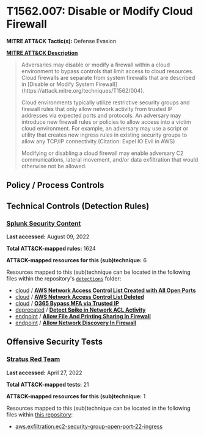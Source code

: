 # T1562.007: Disable or Modify Cloud Firewall
**MITRE ATT&CK Tactic(s):** Defense Evasion

**[MITRE ATT&CK Description](https://attack.mitre.org/techniques/T1562/007)**
<blockquote>Adversaries may disable or modify a firewall within a cloud environment to bypass controls that limit access to cloud resources. Cloud firewalls are separate from system firewalls that are described in [Disable or Modify System Firewall](https://attack.mitre.org/techniques/T1562/004). 

Cloud environments typically utilize restrictive security groups and firewall rules that only allow network activity from trusted IP addresses via expected ports and protocols. An adversary may introduce new firewall rules or policies to allow access into a victim cloud environment. For example, an adversary may use a script or utility that creates new ingress rules in existing security groups to allow any TCP/IP connectivity.(Citation: Expel IO Evil in AWS)

Modifying or disabling a cloud firewall may enable adversary C2 communications, lateral movement, and/or data exfiltration that would otherwise not be allowed.</blockquote>

## Policy / Process Controls
## Technical Controls (Detection Rules)
### [Splunk Security Content](https://github.com/splunk/security_content)
**Last accessed:** August 09, 2022

**Total ATT&CK-mapped rules:** 1624

**ATT&CK-mapped resources for this (sub)technique:** 6

Resources mapped to this (sub)technique can be located in the following files within the repository's <code>[detections](https://github.com/splunk/security_content/tree/develop/detections)</code> folder:

* [cloud](https://github.com/splunk/security_content/tree/develop/detections/cloud/) / **[AWS Network Access Control List Created with All Open Ports](https://github.com/splunk/security_content/blob/develop/detections/cloud/aws_network_access_control_list_created_with_all_open_ports.yml)**
* [cloud](https://github.com/splunk/security_content/tree/develop/detections/cloud/) / **[AWS Network Access Control List Deleted](https://github.com/splunk/security_content/blob/develop/detections/cloud/aws_network_access_control_list_deleted.yml)**
* [cloud](https://github.com/splunk/security_content/tree/develop/detections/cloud/) / **[O365 Bypass MFA via Trusted IP](https://github.com/splunk/security_content/blob/develop/detections/cloud/o365_bypass_mfa_via_trusted_ip.yml)**
* [deprecated](https://github.com/splunk/security_content/tree/develop/detections/deprecated/) / **[Detect Spike in Network ACL Activity](https://github.com/splunk/security_content/blob/develop/detections/deprecated/detect_spike_in_network_acl_activity.yml)**
* [endpoint](https://github.com/splunk/security_content/tree/develop/detections/endpoint/) / **[Allow File And Printing Sharing In Firewall](https://github.com/splunk/security_content/blob/develop/detections/endpoint/allow_file_and_printing_sharing_in_firewall.yml)**
* [endpoint](https://github.com/splunk/security_content/tree/develop/detections/endpoint/) / **[Allow Network Discovery In Firewall](https://github.com/splunk/security_content/blob/develop/detections/endpoint/allow_network_discovery_in_firewall.yml)**


## Offensive Security Tests
### [Stratus Red Team](https://github.com/DataDog/stratus-red-team/)
**Last accessed:** April 27, 2022

**Total ATT&CK-mapped tests:** 21

**ATT&CK-mapped resources for this (sub)technique:** 1

Resources mapped to this (sub)technique can be located in the following files within [this repository](https://stratus-red-team.cloud/attack-techniques/):

* [aws.exfiltration.ec2-security-group-open-port-22-ingress](https://stratus-red-team.cloud/attack-techniques/aws/aws.exfiltration.ec2-security-group-open-port-22-ingress/)

